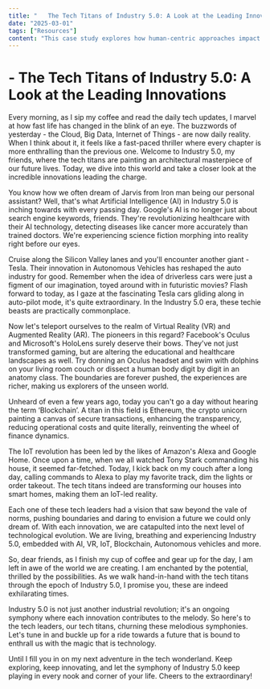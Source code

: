 ```yaml
---
title: "   The Tech Titans of Industry 5.0: A Look at the Leading Innovations"
date: "2025-03-01"
tags: ["Resources"]
content: "This case study explores how human-centric approaches impact real-world applications. We look at practical industry use cases..."
---
```


#    - The Tech Titans of Industry 5.0: A Look at the Leading Innovations

Every morning, as I sip my coffee and read the daily tech updates, I marvel at how fast life has changed in the blink of an eye. The buzzwords of yesterday - the Cloud, Big Data, Internet of Things - are now daily reality. When I think about it, it feels like a fast-paced thriller where every chapter is more enthralling than the previous one. Welcome to Industry 5.0, my friends, where the tech titans are painting an architectural masterpiece of our future lives. Today, we dive into this world and take a closer look at the incredible innovations leading the charge.

You know how we often dream of Jarvis from Iron man being our personal assistant? Well, that's what Artificial Intelligence (AI) in Industry 5.0 is inching towards with every passing day. Google's AI is no longer just about search engine keywords, friends. They're revolutionizing healthcare with their AI technology, detecting diseases like cancer more accurately than trained doctors. We're experiencing science fiction morphing into reality right before our eyes.

Cruise along the Silicon Valley lanes and you'll encounter another giant - Tesla. Their innovation in Autonomous Vehicles has reshaped the auto industry for good. Remember when the idea of driverless cars were just a figment of our imagination, toyed around with in futuristic movies? Flash forward to today, as I gaze at the fascinating Tesla cars gliding along in auto-pilot mode, it's quite extraordinary. In the Industry 5.0 era, these techie beasts are practically commonplace.

Now let's teleport ourselves to the realm of Virtual Reality (VR) and Augmented Reality (AR). The pioneers in this regard? Facebook's Oculus and Microsoft's HoloLens surely deserve their bows. They've not just transformed gaming, but are altering the educational and healthcare landscapes as well. Try donning an Oculus headset and swim with dolphins on your living room couch or dissect a human body digit by digit in an anatomy class. The boundaries are forever pushed, the experiences are richer, making us explorers of the unseen world.

Unheard of even a few years ago, today you can't go a day without hearing the term ‘Blockchain’. A titan in this field is Ethereum, the crypto unicorn painting a canvas of secure transactions, enhancing the transparency, reducing operational costs and quite literally, reinventing the wheel of finance dynamics.

The IoT revolution has been led by the likes of Amazon's Alexa and Google Home. Once upon a time, when we all watched Tony Stark commanding his house, it seemed far-fetched. Today, I kick back on my couch after a long day, calling commands to Alexa to play my favorite track, dim the lights or order takeout. The tech titans indeed are transforming our houses into smart homes, making them an IoT-led reality.

Each one of these tech leaders had a vision that saw beyond the vale of norms, pushing boundaries and daring to envision a future we could only dream of. With each innovation, we are catapulted into the next level of technological evolution. We are living, breathing and experiencing Industry 5.0, embedded with AI, VR, IoT, Blockchain, Autonomous vehicles and more. 

So, dear friends, as I finish my cup of coffee and gear up for the day, I am left in awe of the world we are creating. I am enchanted by the potential, thrilled by the possibilities. As we walk hand-in-hand with the tech titans through the epoch of Industry 5.0, I promise you, these are indeed exhilarating times.

Industry 5.0 is not just another industrial revolution; it's an ongoing symphony where each innovation contributes to the melody. So here's to the tech leaders, our tech titans, churning these melodious symphonies. Let's tune in and buckle up for a ride towards a future that is bound to enthrall us with the magic that is technology. 

Until I fill you in on my next adventure in the tech wonderland. Keep exploring, keep innovating, and let the symphony of Industry 5.0 keep playing in every nook and corner of your life. Cheers to the extraordinary!
